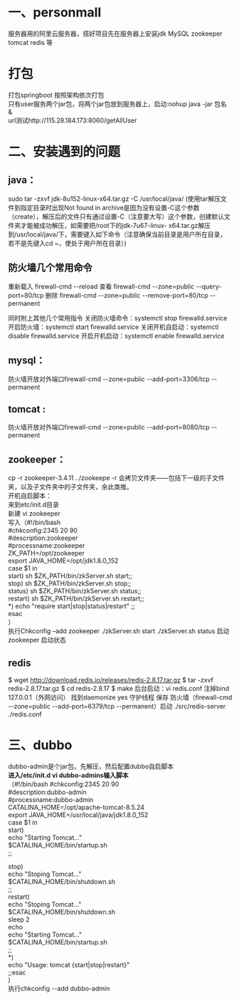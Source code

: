 # 一、personmall
服务器用的阿里云服务器，搭好项目先在服务器上安装jdk MySQL zookeeper tomcat redis 等
# 打包
打包springboot 
按照架构依次打包  
只有user服务两个jar包，将两个jar包放到服务器上，启动:nohup java -jar 包名 &  
url测试http://115.28.184.173:8060/getAllUser  
# 二、安装遇到的问题
## java： 
sudo tar -zxvf jdk-8u152-linux-x64.tar.gz -C /usr/local/java/ 
(使用tar解压文件到指定目录时出现Not found in archive是因为没有设置-C这个参数（create），解压后的文件只有通过设置-C（注意要大写）这个参数，创建默认文件夹才能被成功解压，如需要把/root下的jdk-7u67-linux-
x64.tar.gz解压到/usr/local/java/下，需要键入如下命令（注意确保当前目录是用户所在目录，若不是先键入cd ~，使处于用户所在目录）)
## 防火墙几个常用命令
重新载入
firewall-cmd --reload
查看
firewall-cmd --zone=public --query-port=80/tcp
删除
firewall-cmd --zone=public --remove-port=80/tcp --permanent

同时附上其他几个常用指令
关闭防火墙命令：systemctl stop firewalld.service
开启防火墙：systemctl start firewalld.service
关闭开机自启动：systemctl disable firewalld.service
开启开机启动：systemctl enable firewalld.service
## mysql：
防火墙开放对外端口firewall-cmd --zone=public --add-port=3306/tcp --permanent
## tomcat :
防火墙开放对外端口firewall-cmd --zone=public --add-port=8080/tcp --permanent
## zookeeper：
cp -r zookeeper-3.4.11 ../zookeepe -r 会拷贝文件夹——包括下一级的子文件夹，以及子文件夹中的子文件夹，余此类推。  
开机自启脚本：  
来到etc/init.d目录  
新建 vi zookeeper  
写入（#!/bin/bash  
   #chkconfig:2345 20 90  
   #description:zookeeper  
   #processname:zookeeper  
   ZK_PATH=/opt/zookeeper  
   export JAVA_HOME=/opt/jdk1.8.0_152  
   case $1 in  
            start) sh  $ZK_PATH/bin/zkServer.sh start;;  
            stop)  sh  $ZK_PATH/bin/zkServer.sh stop;;  
            status) sh  $ZK_PATH/bin/zkServer.sh status;;  
            restart) sh $ZK_PATH/bin/zkServer.sh restart;;  
            *)  echo "require start|stop|status|restart"  ;;  
   esac  
）  
执行Chkconfig –add zookeeper
./zkServer.sh start ./zkServer.sh status 启动zookeeper 启动状态
## redis
$ wget http://download.redis.io/releases/redis-2.8.17.tar.gz
$ tar -zxvf redis-2.8.17.tar.gz
$ cd redis-2.8.17
$ make
后台启动：vi redis.conf	注掉bind 127.0.0.1（外网访问） 找到daemonize yes 守护线程 保存 防火墙（firewall-cmd --zone=public --add-port=6379/tcp --permanent）启动  ./src/redis-server ./redis.conf 
# 三、dubbo
dubbo-admin是个jar包，先解压，然后配置dubbo自启脚本  
**进入/etc/init.d vi dubbo-admins输入脚本**  
（#!/bin/bash
#chkconfig:2345 20 90  
#description:dubbo-admin       
#processname:dubbo-admin  
CATALINA_HOME=/opt/apache-tomcat-8.5.24  
export JAVA_HOME=/usr/local/java/jdk1.8.0_152  
case $1 in  
start)  
        echo "Starting Tomcat..."  
        $CATALINA_HOME/bin/startup.sh  
        ;;  

stop)  
        echo "Stoping Tomcat..."  
        $CATALINA_HOME/bin/shutdown.sh  
        ;;  
restart)  
        echo "Stoping Tomcat..."  
        $CATALINA_HOME/bin/shutdown.sh  
        sleep 2  
        echo  
        echo "Starting Tomcat..."  
        $CATALINA_HOME/bin/startup.sh  
        ;;  
*)  
        echo "Usage: tomcat {start|stop|restart}"  
        ;;esac  
        )  
执行chkconfig --add dubbo-admin  
